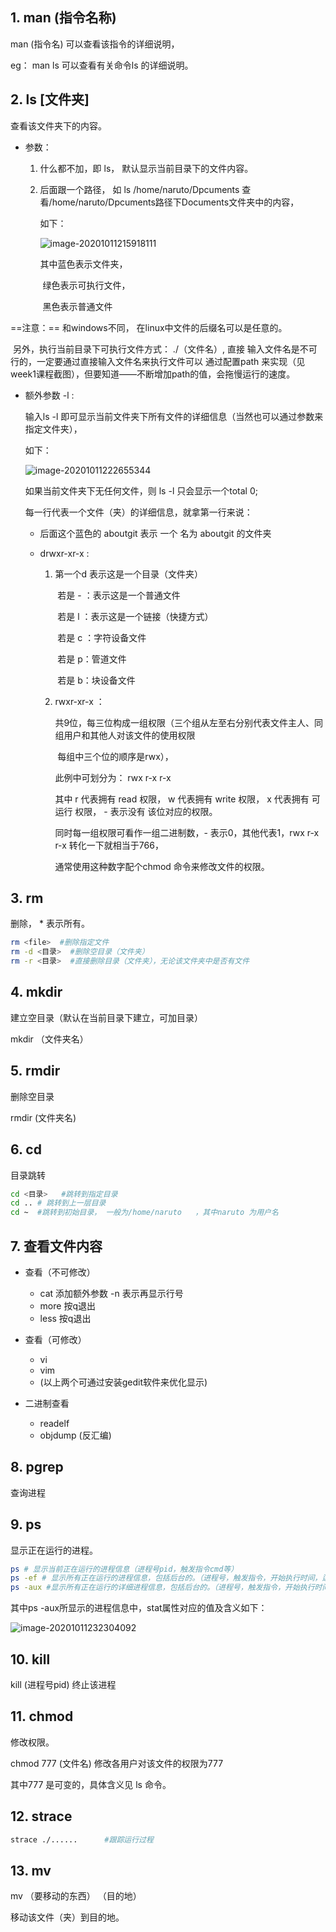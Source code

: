 ## 1. man (指令名称)



man  (指令名) 可以查看该指令的详细说明，

eg： man ls     可以查看有关命令ls 的详细说明。





## 2. ls  [文件夹]



查看该文件夹下的内容。

- 参数：

  1. 什么都不加，即 ls， 默认显示当前目录下的文件内容。

  2. 后面跟一个路径， 如 ls /home/naruto/Dpcuments  查看/home/naruto/Dpcuments路径下Documents文件夹中的内容，

     如下：

     ![image-20201011215918111](C:\Users\11327\AppData\Roaming\Typora\typora-user-images\image-20201011215918111.png)

     其中蓝色表示文件夹，

     ​		绿色表示可执行文件，

     ​		黑色表示普通文件



==注意：== 和windows不同， 在linux中文件的后缀名可以是任意的。

​			另外，执行当前目录下可执行文件方式： ./（文件名）, 直接 输入文件名是不可行的，一定要通过直接输入文件名来执行文件可以			通过配置path 来实现（见week1课程截图），但要知道——不断增加path的值，会拖慢运行的速度。



- 额外参数 -l  :

  输入ls -l 即可显示当前文件夹下所有文件的详细信息（当然也可以通过参数来指定文件夹），

  如下：

  ![image-20201011222655344](C:\Users\11327\AppData\Roaming\Typora\typora-user-images\image-20201011222655344.png)

  如果当前文件夹下无任何文件，则  ls  -l 只会显示一个total 0;

  每一行代表一个文件（夹）的详细信息，就拿第一行来说：

  - 后面这个蓝色的 aboutgit 表示 一个 名为 aboutgit 的文件夹

  - drwxr-xr-x : 

    1. 第一个d 表示这是一个目录（文件夹）

       ​	若是 - ：表示这是一个普通文件

       ​	若是 l ：表示这是一个链接（快捷方式）

       ​	若是 c ：字符设备文件

       ​	若是 p：管道文件

       ​	若是 b：块设备文件

    2. rwxr-xr-x ： 

       共9位，每三位构成一组权限（三个组从左至右分别代表文件主人、同组用户和其他人对该文件的使用权限

       ​													每组中三个位的顺序是rwx），

       此例中可划分为： rwx  r-x   r-x   

       其中 r 代表拥有 read 权限， w 代表拥有 write 权限， x 代表拥有 可运行 权限， - 表示没有 该位对应的权限。

       同时每一组权限可看作一组二进制数，- 表示0，其他代表1，rwx  r-x   r-x   转化一下就相当于766， 

       通常使用这种数字配个chmod 命令来修改文件的权限。





## 3. rm 

删除，    * 表示所有。



```bash 
rm <file>  #删除指定文件
rm -d <目录>  #删除空目录（文件夹）
rm -r <目录>  #直接删除目录（文件夹），无论该文件夹中是否有文件
```

 



## 4. mkdir

建立空目录（默认在当前目录下建立，可加目录）

mkdir （文件夹名）





## 5. rmdir

删除空目录

rmdir  (文件夹名)





## 6. cd

目录跳转

```bash
cd <目录>   #跳转到指定目录
cd .. # 跳转到上一层目录
cd ~  #跳转到初始目录， 一般为/home/naruto   ，其中naruto 为用户名
```





## 7. 查看文件内容



- 查看（不可修改）
  - cat  添加额外参数 -n 表示再显示行号
  - more   按q退出
  - less   按q退出

- 查看（可修改）
  - vi
  - vim
  - (以上两个可通过安装gedit软件来优化显示)
- 二进制查看
  - readelf
  - objdump (反汇编)





## 8. pgrep

查询进程





## 9. ps

显示正在运行的进程。



```bash
ps # 显示当前正在运行的进程信息（进程号pid，触发指令cmd等）
ps -ef # 显示所有正在运行的进程信息，包括后台的。（进程号，触发指令，开始执行时间，运行时间等）
ps -aux #显示所有正在运行的详细进程信息，包括后台的。（进程号，触发指令，开始执行时间，运行时间，cpu占用，当前状态stat等）
```



其中ps -aux所显示的进程信息中，stat属性对应的值及含义如下：

![image-20201011232304092](C:\Users\11327\AppData\Roaming\Typora\typora-user-images\image-20201011232304092.png)





## 10. kill 

kill (进程号pid)  终止该进程





## 11. chmod

修改权限。

chmod 777 (文件名)  修改各用户对该文件的权限为777

其中777 是可变的，具体含义见 ls 命令。





## 12. strace



```bash
strace ./......      #跟踪运行过程
```





## 13. mv



mv （要移动的东西） （目的地） 

移动该文件（夹）到目的地。



